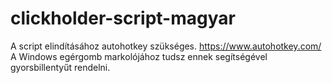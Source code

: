 # clickholder-script-magyar
A script elindításához autohotkey szükséges. https://www.autohotkey.com/
A Windows egérgomb markolójához tudsz ennek segítségével gyorsbillentyűt rendelni.
